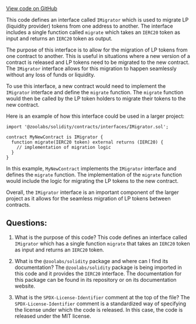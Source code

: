 [View code on GitHub](zoo-labs/zoo/blob/master/contracts/src/interfaces/IMigrator.sol)

This code defines an interface called `IMigrator` which is used to migrate LP (liquidity provider) tokens from one address to another. The interface includes a single function called `migrate` which takes an `IERC20` token as input and returns an `IERC20` token as output. 

The purpose of this interface is to allow for the migration of LP tokens from one contract to another. This is useful in situations where a new version of a contract is released and LP tokens need to be migrated to the new contract. The `IMigrator` interface allows for this migration to happen seamlessly without any loss of funds or liquidity.

To use this interface, a new contract would need to implement the `IMigrator` interface and define the `migrate` function. The `migrate` function would then be called by the LP token holders to migrate their tokens to the new contract.

Here is an example of how this interface could be used in a larger project:

```
import '@zoolabs/solidity/contracts/interfaces/IMigrator.sol';

contract MyNewContract is IMigrator {
  function migrate(IERC20 token) external returns (IERC20) {
    // implementation of migration logic
  }
}
```

In this example, `MyNewContract` implements the `IMigrator` interface and defines the `migrate` function. The implementation of the `migrate` function would include the logic for migrating the LP tokens to the new contract.

Overall, the `IMigrator` interface is an important component of the larger project as it allows for the seamless migration of LP tokens between contracts.
## Questions: 
 1. What is the purpose of this code?
   This code defines an interface called `IMigrator` which has a single function `migrate` that takes an `IERC20` token as input and returns an `IERC20` token.

2. What is the `@zoolabs/solidity` package and where can I find its documentation?
   The `@zoolabs/solidity` package is being imported in this code and it provides the `IERC20` interface. The documentation for this package can be found in its repository or on its documentation website.

3. What is the `SPDX-License-Identifier` comment at the top of the file?
   The `SPDX-License-Identifier` comment is a standardized way of specifying the license under which the code is released. In this case, the code is released under the MIT license.